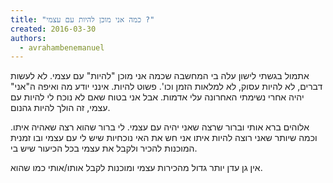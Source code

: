 ```yaml
---
title: "כמה אני מוכן להיות עם עצמי ?"
created: 2016-03-30
authors: 
  - avrahambenemanuel
---
```


אתמול בגשתי לישון עלה בי המחשבה שכמה אני מוכן "להיות" עם עצמי. לא לעשות דברים, לא להיות עסוק, לא למלאות הזמן וכו'. פשוט להיות. אינני יודע מה ואיפה ה"אני" יהיה אחרי נשימתי האחרונה עלי אדמות. אבל אני בטוח שאם לא נוכח לי להיות עם עצמי, זה הולך להיות גהנום.

אלוהים ברא אותי וברור שרצה שאני יהיה עם עצמי. לי ברור שהוא רצה שאהיה איתו. וכמה שיותר שאני רוצה להיות איתו אני חש את האי נוכחיות שיש לי עם עצמי ובו זמנית המוכנות להכיר ולקבל את עצמי בכל הכיעור שיש בי.

אין גן עדן יותר גדול מהכירות עצמי ומוכנות לקבל אותו/אותי כמו שהוא.
